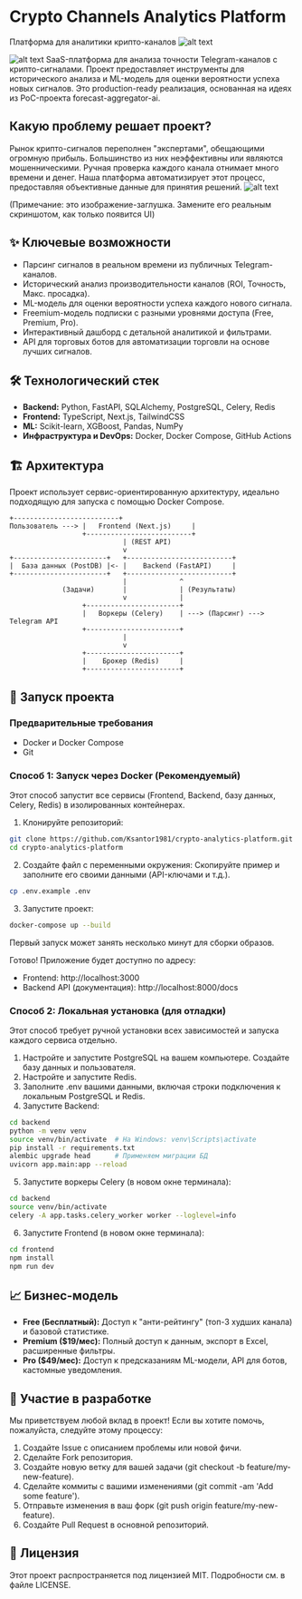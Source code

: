 # Crypto Channels Analytics Platform

Платформа для аналитики крипто-каналов
![alt text](https://github.com/Ksantor1981/crypto-analytics-platform/actions/workflows/ci.yml/badge.svg)

![alt text](https://img.shields.io/badge/License-MIT-yellow.svg)
SaaS-платформа для анализа точности Telegram-каналов с крипто-сигналами. Проект предоставляет инструменты для исторического анализа и ML-модель для оценки вероятности успеха новых сигналов.
Это production-ready реализация, основанная на идеях из PoC-проекта forecast-aggregator-ai.

## Какую проблему решает проект?
Рынок крипто-сигналов переполнен "экспертами", обещающими огромную прибыль. Большинство из них неэффективны или являются мошенническими. Ручная проверка каждого канала отнимает много времени и денег. Наша платформа автоматизирует этот процесс, предоставляя объективные данные для принятия решений.
![alt text](https-user-images.githubusercontent.com/11267520/221591962-42111b15-2f47-4835-953f-4e00465a3194.png)

(Примечание: это изображение-заглушка. Замените его реальным скриншотом, как только появится UI)

## ✨ Ключевые возможности
- Парсинг сигналов в реальном времени из публичных Telegram-каналов.
- Исторический анализ производительности каналов (ROI, Точность, Макс. просадка).
- ML-модель для оценки вероятности успеха каждого нового сигнала.
- Freemium-модель подписки с разными уровнями доступа (Free, Premium, Pro).
- Интерактивный дашборд с детальной аналитикой и фильтрами.
- API для торговых ботов для автоматизации торговли на основе лучших сигналов.

## 🛠️ Технологический стек
- **Backend:** Python, FastAPI, SQLAlchemy, PostgreSQL, Celery, Redis
- **Frontend:** TypeScript, Next.js, TailwindCSS
- **ML:** Scikit-learn, XGBoost, Pandas, NumPy
- **Инфраструктура и DevOps:** Docker, Docker Compose, GitHub Actions

## 🏗️ Архитектура
Проект использует сервис-ориентированную архитектуру, идеально подходящую для запуска с помощью Docker Compose.

```
+--------------------------+
Пользователь ---> |   Frontend (Next.js)     |
                  +--------------------------+
                            | (REST API)
                            v
+-----------------------+   +--------------------------+
|  База данных (PostDB) |<- |    Backend (FastAPI)     |
+-----------------------+   +--------------------------+
                            |             ^
             (Задачи)       |             | (Результаты)
                            v             |
                  +-----------------------+
                  |   Воркеры (Celery)    | ---> (Парсинг) ---> Telegram API
                  +-----------------------+
                            |
                            v
                  +-----------------------+
                  |    Брокер (Redis)     |
                  +-----------------------+
```

## 🚀 Запуск проекта

### Предварительные требования
- Docker и Docker Compose
- Git

### Способ 1: Запуск через Docker (Рекомендуемый)
Этот способ запустит все сервисы (Frontend, Backend, базу данных, Celery, Redis) в изолированных контейнерах.

1. Клонируйте репозиторий:
```bash
git clone https://github.com/Ksantor1981/crypto-analytics-platform.git
cd crypto-analytics-platform
```

2. Создайте файл с переменными окружения:
Скопируйте пример и заполните его своими данными (API-ключами и т.д.).
```bash
cp .env.example .env
```

3. Запустите проект:
```bash
docker-compose up --build
```

Первый запуск может занять несколько минут для сборки образов.

Готово! Приложение будет доступно по адресу:
- Frontend: http://localhost:3000
- Backend API (документация): http://localhost:8000/docs

### Способ 2: Локальная установка (для отладки)
Этот способ требует ручной установки всех зависимостей и запуска каждого сервиса отдельно.

1. Настройте и запустите PostgreSQL на вашем компьютере. Создайте базу данных и пользователя.
2. Настройте и запустите Redis.
3. Заполните .env вашими данными, включая строки подключения к локальным PostgreSQL и Redis.
4. Запустите Backend:
```bash
cd backend
python -m venv venv
source venv/bin/activate  # На Windows: venv\Scripts\activate
pip install -r requirements.txt
alembic upgrade head      # Применяем миграции БД
uvicorn app.main:app --reload
```

5. Запустите воркеры Celery (в новом окне терминала):
```bash
cd backend
source venv/bin/activate
celery -A app.tasks.celery_worker worker --loglevel=info
```

6. Запустите Frontend (в новом окне терминала):
```bash
cd frontend
npm install
npm run dev
```

## 📈 Бизнес-модель
- **Free (Бесплатный):** Доступ к "анти-рейтингу" (топ-3 худших канала) и базовой статистике.
- **Premium ($19/мес):** Полный доступ к данным, экспорт в Excel, расширенные фильтры.
- **Pro ($49/мес):** Доступ к предсказаниям ML-модели, API для ботов, кастомные уведомления.

## 🤝 Участие в разработке
Мы приветствуем любой вклад в проект! Если вы хотите помочь, пожалуйста, следуйте этому процессу:
1. Создайте Issue с описанием проблемы или новой фичи.
2. Сделайте Fork репозитория.
3. Создайте новую ветку для вашей задачи (git checkout -b feature/my-new-feature).
4. Сделайте коммиты с вашими изменениями (git commit -am 'Add some feature').
5. Отправьте изменения в ваш форк (git push origin feature/my-new-feature).
6. Создайте Pull Request в основной репозиторий.

## 📝 Лицензия
Этот проект распространяется под лицензией MIT. Подробности см. в файле LICENSE.
